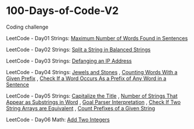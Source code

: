 # 100-Days-of-Code-V2

Coding challenge

LeetCode - Day01 Strings: [Maximum Number of Words Found in Sentences](https://leetcode.com/problems/maximum-number-of-words-found-in-sentences/)

LeetCode - Day02 Strings: [Split a String in Balanced Strings](https://leetcode.com/problems/split-a-string-in-balanced-strings/)

LeetCode - Day03 Strings: [Defanging an IP Address](https://leetcode.com/problems/defanging-an-ip-address/)

LeetCode - Day04 Strings: [Jewels and Stones](https://leetcode.com/problems/jewels-and-stones/) , [Counting Words With a Given Prefix](https://leetcode.com/problems/counting-words-with-a-given-prefix/) , [Check If a Word Occurs As a Prefix of Any Word in a Sentence](https://leetcode.com/problems/check-if-a-word-occurs-as-a-prefix-of-any-word-in-a-sentence/)

LeetCode - Day05 Strings: [Capitalize the Title](https://leetcode.com/problems/capitalize-the-title/) , [Number of Strings That Appear as Substrings in Word](https://leetcode.com/problems/number-of-strings-that-appear-as-substrings-in-word/) , [Goal Parser Interpretation](https://leetcode.com/problems/goal-parser-interpretation/) , [Check If Two String Arrays are Equivalent](https://leetcode.com/problems/check-if-two-string-arrays-are-equivalent/) , [Count Prefixes of a Given String](https://leetcode.com/problems/count-prefixes-of-a-given-string/) 

LeetCode - Day06 Math: [Add Two Integers](https://leetcode.com/problems/add-two-integers)

